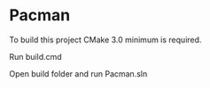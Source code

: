 # Pacman
To build this project CMake 3.0 minimum is required.

Run build.cmd

Open build folder and run Pacman.sln
